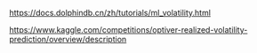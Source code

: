 https://docs.dolphindb.cn/zh/tutorials/ml_volatility.html

https://www.kaggle.com/competitions/optiver-realized-volatility-prediction/overview/description
